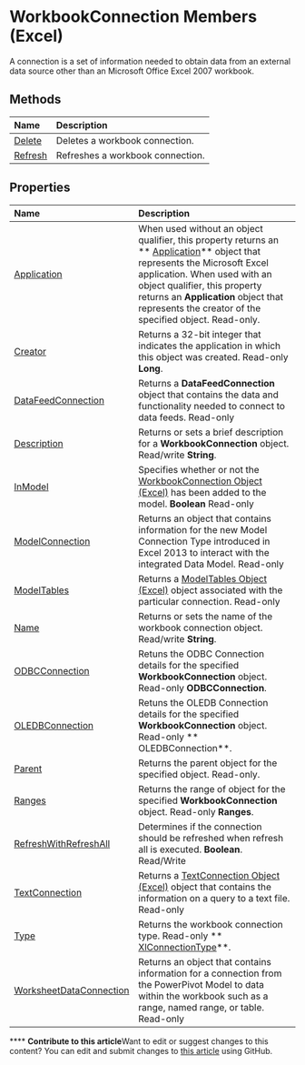 
# WorkbookConnection Members (Excel)
A connection is a set of information needed to obtain data from an external data source other than an Microsoft Office Excel 2007 workbook. 

## Methods



|**Name**|**Description**|
|:-----|:-----|
| [Delete](d1312b91-04d7-2695-0c20-c18a31776fb0.md)|Deletes a workbook connection.|
| [Refresh](5e6f045f-6625-857c-eb55-ac52f70e8fb9.md)|Refreshes a workbook connection.|

## Properties



|**Name**|**Description**|
|:-----|:-----|
| [Application](ed95b12d-1ef5-c0d4-b409-79ffd06a8a0f.md)|When used without an object qualifier, this property returns an  ** [Application](19b73597-5cf9-4f56-8227-b5211f657f6f.md)** object that represents the Microsoft Excel application. When used with an object qualifier, this property returns an **Application** object that represents the creator of the specified object. Read-only.|
| [Creator](b8862979-d128-cd86-31ef-19515741792c.md)|Returns a 32-bit integer that indicates the application in which this object was created. Read-only  **Long**.|
| [DataFeedConnection](0286c210-c035-8ff7-7b6b-cead08505f81.md)|Returns a  **DataFeedConnection** object that contains the data and functionality needed to connect to data feeds. Read-only|
| [Description](a0ba84a8-6bea-71aa-92be-2d875ec23a42.md)|Returns or sets a brief description for a  **WorkbookConnection** object. Read/write **String**.|
| [InModel](535b4a1b-1eff-c9d0-2b1b-dfaf23f5fde9.md)|Specifies whether or not the  [WorkbookConnection Object (Excel)](5974dd57-7671-cd55-3f8f-6a76fa938317.md) has been added to the model. **Boolean** Read-only|
| [ModelConnection](c57e464a-40aa-2fc6-4368-79ad1661a3f9.md)|Returns an object that contains information for the new Model Connection Type introduced in Excel 2013 to interact with the integrated Data Model. Read-only|
| [ModelTables](16b0d630-83ff-0a6b-dc72-11964cba7c9d.md)|Returns a  [ModelTables Object (Excel)](1d1cda4a-2472-4f1e-2725-cc39b2cf086c.md) object associated with the particular connection. Read-only|
| [Name](a4fcdda4-3ee3-bbb4-3747-3d4419667441.md)|Returns or sets the name of the workbook connection object. Read/write  **String**.|
| [ODBCConnection](b5d388da-dcd0-9d9f-3dab-c311e42e46ba.md)|Retuns the ODBC Connection details for the specified  **WorkbookConnection** object. Read-only **ODBCConnection**.|
| [OLEDBConnection](bc010d24-cb32-11b9-0851-556d68c11ec9.md)|Retuns the OLEDB Connection details for the specified  **WorkbookConnection** object. Read-only ** OLEDBConnection**.|
| [Parent](52437017-a6cd-405f-246a-6c7e87724459.md)|Returns the parent object for the specified object. Read-only.|
| [Ranges](639d15c2-44ae-6f6c-c876-1514e3ab7bb0.md)|Returns the range of object for the specified  **WorkbookConnection** object. Read-only **Ranges**.|
| [RefreshWithRefreshAll](d49fef1b-6b34-270d-65c2-28a3b2b02211.md)|Determines if the connection should be refreshed when refresh all is executed.  **Boolean**. Read/Write|
| [TextConnection](aaad8c33-4c0e-7565-fe7e-7500bced0004.md)|Returns a  [TextConnection Object (Excel)](21d04d46-3940-642b-a0fb-8e7c3fafc749.md) object that contains the information on a query to a text file. Read-only|
| [Type](2ebc05b5-d1d6-9afa-004a-e6fdad41eac3.md)|Returns the workbook connection type. Read-only  ** [XlConnectionType](d1849087-2cd0-7b96-9d58-840033af0839.md)**.|
| [WorksheetDataConnection](22fc991e-8b93-5a32-1063-3ed4b690bfea.md)|Returns an object that contains information for a connection from the PowerPivot Model to data within the workbook such as a range, named range, or table. Read-only|

****   **Contribute to this article**Want to edit or suggest changes to this content? You can edit and submit changes to  [this article](https://github.com/jhershey00/VBA_Excel_Test/OpenXMLCon/articles/1c692856-1ddb-1d7d-4463-143cba3dfbe8.md) using GitHub.

